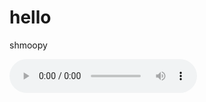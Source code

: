 # hello
shmoopy

<audio controls autoplay>
  <source src="/assets/audio/test_of_audlog.mp3" type="audio/mpeg">
Your browser does not support the audio element.
</audio>
